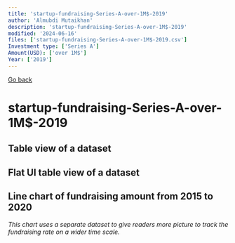 ```yaml
---
title: 'startup-fundraising-Series-A-over-1M$-2019'
author: 'Almubdi Mutaikhan'
description: 'startup-fundraising-Series-A-over-1M$-2019'
modified: '2024-06-16'
files: ['startup-fundraising-Series-A-over-1M$-2019.csv']
Investment type: ['Series A']
Amount(USD): ['over 1M$']
Year: ['2019']
---
```


[Go back](/)

# startup-fundraising-Series-A-over-1M$-2019

## Table view of a dataset
<Table url="startup-fundraising-Series-A-over-1M$-2019.csv" />

## Flat UI table view of a dataset

<FlatUiTable
    url="startup-fundraising-Series-A-over-1M$-2019.csv"
/>

## Line chart of fundraising amount from 2015 to 2020
*This chart uses a separate dataset to give readers more picture to track the fundraising rate on a wider time scale.*

<LineChart
    title="Startup fundraising from 2015 to 2020"
    xAxis="Year"
    yAxis="Amount in USD"
    data="startup-fundraising-2015-2020.csv"
/>
